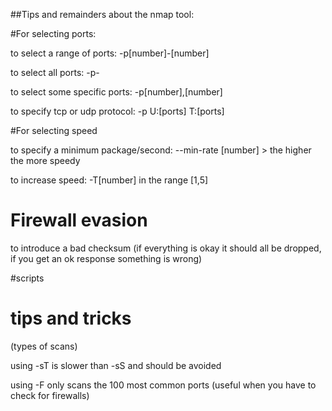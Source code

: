 ##Tips and remainders about the nmap tool:

#For selecting ports:

to select a range of ports: -p[number]-[number]

to select all ports: -p-

to select some specific ports: -p[number],[number]

to specify tcp or udp protocol: -p U:[ports] T:[ports]

#For selecting speed 

to specify a minimum package/second: --min-rate [number]    	> the higher the more speedy

to increase speed: -T[number] in the range [1,5]

# Firewall evasion

to introduce a bad checksum (if everything is okay it should all be dropped, if you get an ok response something is wrong)

#scripts 


# tips and tricks

(types of scans)

using -sT is slower than -sS and should be avoided

using -F only scans the 100 most common ports (useful when you have to check for firewalls)


